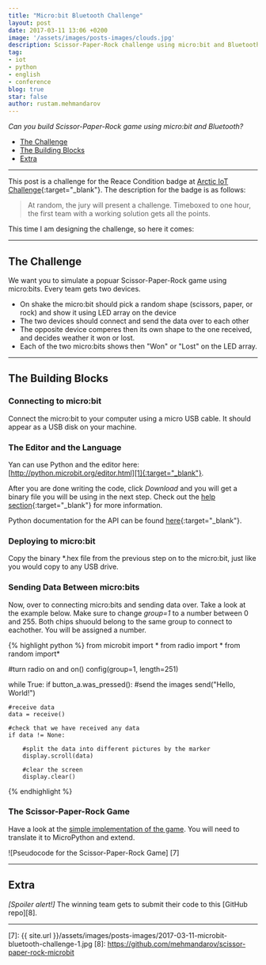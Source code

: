 ```yaml
---
title: "Micro:bit Bluetooth Challenge"
layout: post
date: 2017-03-11 13:06 +0200
image: '/assets/images/posts-images/clouds.jpg'
description: Scissor-Paper-Rock challenge using micro:bit and Bluetooth
tag:
- iot
- python
- english
- conference
blog: true
star: false
author: rustam.mehmandarov
---
```


_Can you build Scissor-Paper-Rock game using micro:bit and Bluetooth?_

- [The Challenge](#the-challenge)
- [The Building Blocks](#the-building-blocks)
- [Extra](#extra)


---

This post is a challenge for the Reace Condition badge at [Arctic IoT Challenge][3]{:target="_blank"}. The description for the badge is as follows:

> At random, the jury will present a challenge. Timeboxed to one hour, the first team with a working solution gets all the points.

This time I am designing the challenge, so here it comes:

---

## The Challenge

We want you to simulate a popuar Scissor-Paper-Rock game using micro:bits. Every team gets two devices.

* On shake the micro:bit should pick a random shape (scissors, paper, or rock) and show it using LED array on the device
* The two devices should connect and send the data over to each other
* The opposite device comperes then its own shape to the one received, and decides weather it won or lost.
* Each of the two micro:bits shows then "Won" or "Lost" on the LED array.

---

## The Building Blocks

### Connecting to micro:bit
Connect the micro:bit to your computer using a micro USB cable. It should appear as a USB disk on your machine.

### The Editor and the Language
Yan can use Python and the editor here: [http://python.microbit.org/editor.html][1]{:target="_blank"}.

After you are done writing the code, click *Download* and you will get a binary file you will be using in the next step. Check out the [help section][4]{:target="_blank"} for more information.

Python documentation for the API can be found [here][5]{:target="_blank"}.

### Deploying to micro:bit
Copy the binary *.hex file from the previous step on to the micro:bit, just like you would copy to any USB drive.

### Sending Data Between micro:bits
Now, over to connecting micro:bits and sending data over. Take a look at the example below. Make sure to change *group=1* to a number between 0 and 255. Both chips shuould belong to the same group to connect to eachother. You will be assigned a number.

{% highlight python %}
from microbit import *
from radio import *
from random import*

#turn radio on and 
on()
config(group=1, length=251)

while True:
    if button_a.was_pressed():
        #send the images
        send("Hello, World!")
     
    #receive data    
    data = receive()
    
    #check that we have received any data
    if data != None:
        
        #split the data into different pictures by the marker
        display.scroll(data)

        #clear the screen
        display.clear()
{% endhighlight %}

### The Scissor-Paper-Rock Game
Have a look at the [simple implementation of the game][6]. You will need to translate it to MicroPython and extend.

![Pseudocode for the Scissor-Paper-Rock Game] [7]

---

## Extra
*[Spoiler alert!]* The winning team gets to submit their code to this [GitHub repo][8].

---


[1]: http://python.microbit.org/editor.html
[2]: http://microbit-micropython.readthedocs.io/en/latest/radio.html
[3]: http://ariot.no/Home/Badges
[4]: http://python.microbit.org/help.html
[5]: https://microbit-micropython.readthedocs.io/en/latest/index.html
[6]: https://www.microbit.co.uk/blocks/lessons/rock-paper-scissors/challenges
[7]: {{ site.url }}/assets/images/posts-images/2017-03-11-microbit-bluetooth-challenge-1.jpg
[8]: https://github.com/mehmandarov/scissor-paper-rock-microbit





